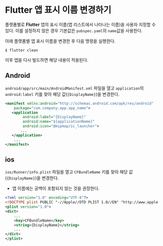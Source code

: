 # Flutter 앱 표시 이름 변경하기

플랫폼별로 **Flutter** 앱의 표시 이름(앱 리스트에서 나타나는 이름)을 사용자 지정할 수 있다. 이를 설정하지 않은 경우 기본값은 `pubspec.yaml`의 `name`값을 사용한다.

아래 플랫폼별 앱 표시 이름을 변경한 후 다음 명령을 실행한다.

```shell
$ flutter clean
```

이후 앱을 다시 빌드하면 해당 내용이 적용된다.

## Android

`android/app/src/main/AndroidManifest.xml` 파일을 열고 `application`의 `android:label` 키를 찾아 해당 값(`{DisplayName}`)을 변경한다.

```xml
<manifest xmlns:android="http://schemas.android.com/apk/res/android"
    package="com.company.app.app_name">
   <application
        android:label="{DisplayName}"
        android:name="${applicationName}"
        android:icon="@mipmap/ic_launcher">
       ...
   </application>
    ...
</manifest>
```

## ios

`ios/Runner/info.plist` 파일을 열고 `CFBundleName` 키를 찾아 해당 값(`{DisplayName}`)을 변경한다.

- 앱 이름에는 공백이 포함되지 않는 것을 권장한다.

```xml
<?xml version="1.0" encoding="UTF-8"?>
<!DOCTYPE plist PUBLIC "-//Apple//DTD PLIST 1.0//EN" "http://www.apple.com/DTDs/PropertyList-1.0.dtd">
<plist version="1.0">
<dict>
	...
	<key>CFBundleName</key>
	<string>{DisplayName}</string>
    ...
</dict>
</plist>
```

